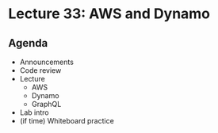 # Lecture 33: AWS and Dynamo

## Agenda

- Announcements
- Code review
- Lecture
  - AWS
  - Dynamo
  - GraphQL
- Lab intro
- (if time) Whiteboard practice
